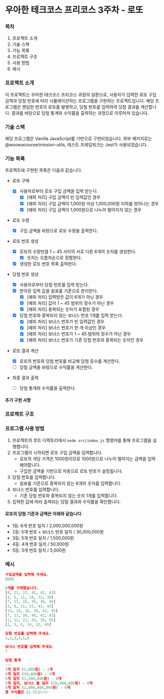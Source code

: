 # 우아한 테크코스 프리코스 3주차 - 로또

### 목차

1. 프로젝트 소개
2. 기술 스택
3. 기능 목록
4. 프로젝트 구조
5. 사용 방법
6. 예시

### 프로젝트 소개

이 프로젝트는 우아한 테크코스 프리코스 과정의 일환으로, 사용자가 입력한 로또 구입 금액과 당첨 번호에 따라 시뮬레이션하는 프로그램을 구현하는 프로젝트입니다. 해당 프로그램은 랜덤한 번호의 로또를 발행하고, 당첨 번호를 입력하여 당첨 결과를 계산합니다. 결과를 바탕으로 당첨 통계와 수익률을 출력하는 과정으로 이루어져 있습니다.

### 기술 스택

해당 프로그램은 Vanilla JavaScript를 기반으로 구현되었습니다.
외부 패키지로는 @woowacourse/mission-utils,
테스트 프레임워크는 Jest가 사용되었습니다.

### 기능 목록

프로젝트에 구현된 목록은 다음과 같습니다.

- 로또 구매

  - [X] 사용자로부터 로또 구입 금액을 입력 받는다.
    - [X] [예외 처리] 구입 금액이 빈 입력값인 경우
    - [X] [예외 처리] 구입 금액이 1,000원 이상 1,000,000원 이하를 벗어나는 경우
    - [X] [예외 처리] 구입 금액이 1,000원으로 나누어 떨어지지 않는 경우

- 로또 수량

  - [X] 구입 금액을 바탕으로 로또 수량을 출력한다.

- 로또 번호 생성

  - [X] 로또의 수량만큼 1 ~ 45 사이의 서로 다른 6개의 숫자를 생성한다.
    - [X] 숫자는 오름차순으로 정렬한다.

  - [X] 생성한 로또 번호 목록 출력한다.

- 당첨 번호 생성

  - [X] 사용자로부터 당첨 번호를 입력 받는다.
  - [X] 받아온 입력 값을 쉼표를 기준으로 분리한다.
    - [X] [예외 처리] 입력받은 값이 6개가 아닌 경우
    - [X] [예외 처리] 값이 1 ~ 45 범위의 정수가 아닌 경우
    - [X] [예외 처리] 중복되는 숫자가 포함된 경우

  - [X] 당첨 번호와 중복되지 않는 보너스 번호 1개를 입력 받는다.
    - [X] [예외 처리] 보너스 번호가 빈 입력값인 경우
    - [X] [예외 처리] 보너스 번호가 한 개 이상인 경우
    - [X] [예외 처리] 보너스 번호가 1 ~ 45 범위의 정수가 아닌 경우
    - [X] [예외 처리] 보너스 번호가 기존 당첨 번호와 중복되는 숫자인 경우

- 로또 결과 계산

  - [X] 로또의 번호와 당첨 번호를 비교해 당첨 등수를 계산한다.
  - [ ] 당첨 금액을 바탕으로 수익률을 계산한다.

- 최종 결과 출력

  - [ ] 당첨 통계와 수익률을 출력한다.

#### 추가 구현 사항

### 프로젝트 구조

### 프로그램 사용 방법

1. 프로젝트의 루트 디렉토리에서 `node src/index.js` 명령어를 통해 프로그램을 실행합니다.
2. 프로그램이 시작되면 로또 구입 금액을 입력합니다.
   - 로또의 개당 가격은 1000원이므로 1000원으로 나누어 떨어지는 금액을 입력해야합니다.
   - 구입한 금액을 기반으로 자동으로 로또 번호가 설정됩니다.
3. 당첨 번호를 입력합니다.
   - 쉼표를 기준으로 중복되지 않는 6개의 숫자를 입력합니다.
4. 보너스 번호를 입력합니다.
   - 기존 당첨 번호와 중복되지 않는 숫자 1개를 입력합니다.
5. 입력한 값에 따라 출력되는 당첨 결과와 수익률을 확인합니다.

#### 로또의 당첨 기준과 금액은 아래와 같습니다.

- 1등: 6개 번호 일치 / 2,000,000,000원
- 2등: 5개 번호 + 보너스 번호 일치 / 30,000,000원
- 3등: 5개 번호 일치 / 1,500,000원
- 4등: 4개 번호 일치 / 50,000원
- 5등: 3개 번호 일치 / 5,000원

### 예시

```prolog
구입금액을 입력해 주세요.
8000

8개를 구매했습니다.
[8, 21, 23, 41, 42, 43]
[3, 5, 11, 16, 32, 38]
[7, 11, 16, 35, 36, 44]
[1, 8, 11, 31, 41, 42]
[13, 14, 16, 38, 42, 45]
[7, 11, 30, 40, 42, 43]
[2, 13, 22, 32, 38, 45]
[1, 3, 5, 14, 22, 45]

당첨 번호를 입력해 주세요.
1,2,3,4,5,6

보너스 번호를 입력해 주세요.
7

당첨 통계
---
3개 일치 (5,000원) - 1개
4개 일치 (50,000원) - 0개
5개 일치 (1,500,000원) - 0개
5개 일치, 보너스 볼 일치 (30,000,000원) - 0개
6개 일치 (2,000,000,000원) - 0개
총 수익률은 62.5%입니다.
```
